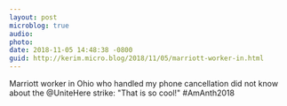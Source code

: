 ```yaml
---
layout: post
microblog: true
audio: 
photo: 
date: 2018-11-05 14:48:38 -0800
guid: http://kerim.micro.blog/2018/11/05/marriott-worker-in.html
---
```

Marriott worker in Ohio who handled my phone cancellation did not know about the @UniteHere strike: "That is so cool!" #AmAnth2018 
